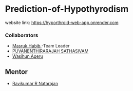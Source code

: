 # Prediction-of-Hypothyrodism

website link: https://hyporthroid-web-app.onrender.com

### Collaborators

- [Masruk Habib ](https://www.linkedin.com/in/masruk-habib) -Team Leader
- [PUVANENTHIRARAJAH SATHASIVAM](https://www.linkedin.com/in/puvanenthirarajah-sathasivam-958014266) 
- [Wasihun Ageru](https://github.com/wasihun-code)

## Mentor 
- [Ravikumar R Natarajan ](https://www.linkedin.com/in/ravikumarrn/)
